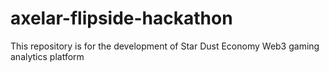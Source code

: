 # axelar-flipside-hackathon
This repository is for the development of Star Dust Economy Web3 gaming analytics platform
